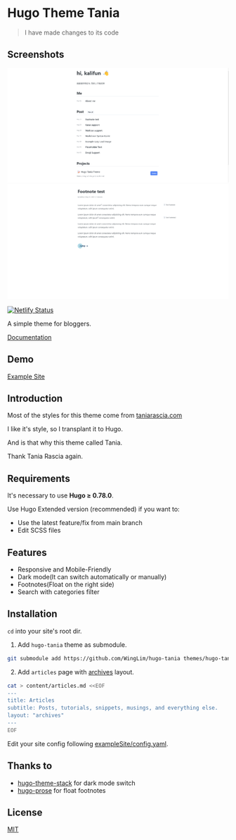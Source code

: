 # Hugo Theme Tania

> I have made changes to its code


## Screenshots

![](./images/main.png)
![](./images/page1.png)

[![Netlify Status](https://api.netlify.com/api/v1/badges/bae5db51-7cc6-41e2-9615-029ade8aa264/deploy-status)](https://app.netlify.com/sites/hugo-tania/deploys)

A simple theme for bloggers.

[Documentation](https://github.com/WingLim/hugo-tania/wiki)

## Demo

[Example Site](https://hugo-tania.netlify.app/)

## Introduction

Most of the styles for this theme come from [taniarascia.com](https://github.com/taniarascia/taniarascia.com)

I like it's style, so I transplant it to Hugo.

And is that why this theme called Tania.

Thank Tania Rascia again.

## Requirements

It's necessary to use **Hugo ≥ 0.78.0**.

Use Hugo Extended version (recommended) if you want to:

- Use the latest feature/fix from main branch
- Edit SCSS files

## Features

- Responsive and Mobile-Friendly
- Dark mode(It can switch automatically or manually)
- Footnotes(Float on the right side)
- Search with categories filter

## Installation

`cd` into your site's root dir.

1. Add `hugo-tania` theme as submodule.

```bash
git submodule add https://github.com/WingLim/hugo-tania themes/hugo-tania
```

2. Add `articles` page with [archives](https://github.com/WingLim/hugo-tania/wiki/Layout#archives) layout.

```bash
cat > content/articles.md <<EOF
---
title: Articles
subtitle: Posts, tutorials, snippets, musings, and everything else.
layout: "archives"
---
EOF
```

Edit your site config following [exampleSite/config.yaml](https://github.com/WingLim/hugo-tania/blob/main/exampleSite/config.yaml).

## Thanks to

- [hugo-theme-stack](https://github.com/CaiJimmy/hugo-theme-stack) for dark mode switch
- [hugo-prose](https://github.com/yihui/hugo-prose) for float footnotes

## License

[MIT](https://github.com/WingLim/hugo-tania/blob/main/LICENSE)
